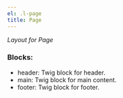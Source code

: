```yaml
---
el: .l-page
title: Page
---
```

_Layout for Page_

### Blocks:
* header: Twig block for header.
* main: Twig block for main content.
* footer: Twig block for footer.
